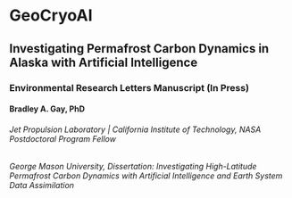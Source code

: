 # GeoCryoAI
## Investigating Permafrost Carbon Dynamics in Alaska with Artificial Intelligence
### Environmental Research Letters Manuscript (In Press)
#### Bradley A. Gay, PhD
###### Jet Propulsion Laboratory | California Institute of Technology, NASA Postdoctoral Program Fellow
###### George Mason University, Dissertation: Investigating High-Latitude Permafrost Carbon Dynamics with Artificial Intelligence and Earth System Data Assimilation
